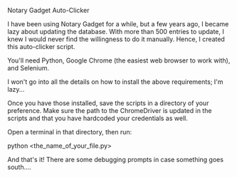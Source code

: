 Notary Gadget Auto-Clicker

I have been using Notary Gadget for a while, but a few years ago, I became lazy about updating the database. With more than 500 entries to update, I knew I would never find the willingness to do it manually. Hence, I created this auto-clicker script.

You'll need Python, Google Chrome (the easiest web browser to work with), and Selenium.

I won't go into all the details on how to install the above requirements; I'm lazy...

Once you have those installed, save the scripts in a directory of your preference. Make sure the path to the ChromeDriver is updated in the scripts and that you have hardcoded your credentials as well.

Open a terminal in that directory, then run:

python <the_name_of_your_file.py>



And that's it! There are some debugging prompts in case something goes south....
